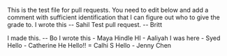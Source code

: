 This is the test file for pull requests. You need to edit below and add a comment with sufficient identification that I can figure out who to give the grade to. 
I wrote this -- Sahil 
Test pull request. -- Britt


I made this. -- Bo
I wrote this - Maya Hindle
HI - Aaliyah
I was here - Syed
Hello - Catherine He
Hello!! = Calhi S
Hello - Jenny Chen

